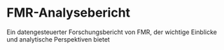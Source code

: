 # FMR-Analysebericht
Ein datengesteuerter Forschungsbericht von FMR, der wichtige Einblicke und analytische Perspektiven bietet
